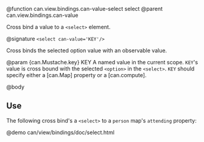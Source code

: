 @function can.view.bindings.can-value-select select
@parent can.view.bindings.can-value

Cross bind a value to a `<select>` element.

@signature `<select can-value='KEY'/>`

Cross binds the selected option value with an observable value.

@param {can.Mustache.key} KEY A named value in the current 
scope. `KEY`'s value is cross bound with the selected `<option>` in
the `<select>`. `KEY` should specify either a [can.Map] property or
a [can.compute].

@body

## Use

The following cross bind's a `<select>` to a `person` map's `attending` property:

@demo can/view/bindings/doc/select.html